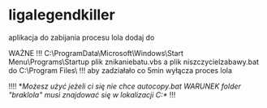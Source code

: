 # ligalegendkiller
aplikacja do zabijania procesu lola dodaj do 


WAŻNE !!! C:\ProgramData\Microsoft\Windows\Start Menu\Programs\Startup plik znikaniebatu.vbs  a plik niszczycielzabawy.bat do C:\Program Files\ !!! aby zadziałało co 5min wyłącza proces lola  

!!!! **Możesz użyć jeżeli ci się nie chce autocopy.bat WARUNEK folder  "braklola" musi znajdować się w lokalizacji C:\** !!!
